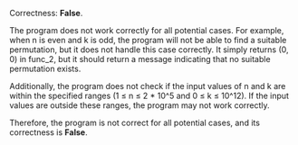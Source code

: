 Correctness: **False**.

The program does not work correctly for all potential cases. For example, when n is even and k is odd, the program will not be able to find a suitable permutation, but it does not handle this case correctly. It simply returns (0, 0) in func_2, but it should return a message indicating that no suitable permutation exists.

Additionally, the program does not check if the input values of n and k are within the specified ranges (1 ≤ n ≤ 2 * 10^5 and 0 ≤ k ≤ 10^12). If the input values are outside these ranges, the program may not work correctly.

Therefore, the program is not correct for all potential cases, and its correctness is **False**.